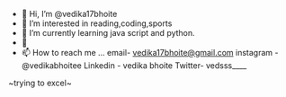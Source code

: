 - 👋 Hi, I’m @vedika17bhoite
- 👀 I’m interested in reading,coding,sports
- 🌱 I’m currently learning java script and python.
- 💞️ 
- 📫 How to reach me ...
email- vedika17bhoite@gmail.com
instagram - @vedikabhoitee
Linkedin - vedika bhoite
Twitter- vedsss____

~trying to excel~

<!---
vedika17bhoite/vedika17bhoite is a ✨ special ✨ repository because its `README.md` (this file) appears on your GitHub profile.
You can click the Preview link to take a look at your changes.
--->
